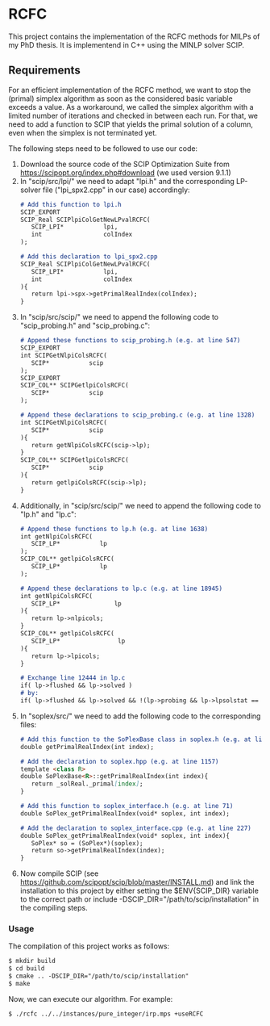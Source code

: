 # RCFC

This project contains the implementation of the RCFC methods for MILPs of my PhD thesis.
It is implementend in C++ using the MINLP solver SCIP.

## Requirements

For an efficient implementation of the RCFC method, we want to stop the (primal) simplex algorithm as soon as the considered basic variable exceeds a value.
As a workaround, we called the simplex algorithm with a limited number of iterations and checked in between each run.
For that, we need to add a function to SCIP that yields the primal solution of a column, even when the simplex is not terminated yet.

The following steps need to be followed to use our code:
  1. Download the source code of the SCIP Optimization Suite from https://scipopt.org/index.php#download (we used version 9.1.1)
  2. In "scip/src/lpi/" we need to adapt "lpi.h" and the corresponding LP-solver file ("lpi_spx2.cpp" in our case) accordingly:
     ```markdown
     # Add this function to lpi.h
     SCIP_EXPORT
     SCIP_Real SCIPlpiColGetNewLPvalRCFC(
        SCIP_LPI*           lpi,
        int                 colIndex
     );
     ```
     ```markdown
     # Add this declaration to lpi_spx2.cpp
     SCIP_Real SCIPlpiColGetNewLPvalRCFC(
        SCIP_LPI*           lpi,
        int                 colIndex
     ){
        return lpi->spx->getPrimalRealIndex(colIndex);
     }
     ```
  3. In "scip/src/scip/" we need to append the following code to "scip_probing.h" and "scip_probing.c":
     ```markdown
     # Append these functions to scip_probing.h (e.g. at line 547)
     SCIP_EXPORT
     int SCIPGetNlpiColsRCFC(
        SCIP*           scip
     );    
     SCIP_EXPORT
     SCIP_COL** SCIPGetlpiColsRCFC(
        SCIP*           scip
     ); 
     ```
     ```markdown
     # Append these declarations to scip_probing.c (e.g. at line 1328)
     int SCIPGetNlpiColsRCFC(
        SCIP*           scip
     ){
        return getNlpiColsRCFC(scip->lp);
     }
     SCIP_COL** SCIPGetlpiColsRCFC(
        SCIP*           scip
     ){
        return getlpiColsRCFC(scip->lp);
     }
     ```
  4. Additionally, in "scip/src/scip/" we need to append the following code to "lp.h" and "lp.c":
     ```markdown
     # Append these functions to lp.h (e.g. at line 1638)
     int getNlpiColsRCFC(
        SCIP_LP*           lp
     );
     SCIP_COL** getlpiColsRCFC(
        SCIP_LP*           lp
     );
     ```
     ```markdown
     # Append these declarations to lp.c (e.g. at line 18945)
     int getNlpiColsRCFC(
        SCIP_LP*               lp
     ){
        return lp->nlpicols;
     }
     SCIP_COL** getlpiColsRCFC(
        SCIP_LP*                lp
     ){
        return lp->lpicols;
     }
     ```
     ```markdown
     # Exchange line 12444 in lp.c
     if( lp->flushed && lp->solved )
     # by:
     if( lp->flushed && lp->solved && !(lp->probing && lp->lpsolstat == SCIP_LPSOLSTAT_ITERLIMIT) )
     ```
  6. In "soplex/src/" we need to add the following code to the corresponding files:
     ```markdown
     # Add this function to the SoPlexBase class in soplex.h (e.g. at line 664)
     double getPrimalRealIndex(int index);
     ```
     ```markdown
     # Add the declaration to soplex.hpp (e.g. at line 1157)
     template <class R>
     double SoPlexBase<R>::getPrimalRealIndex(int index){
        return _solReal._primal[index];
     }
     ```
     ```markdown
     # Add this function to soplex_interface.h (e.g. at line 71)
     double SoPlex_getPrimalRealIndex(void* soplex, int index);
     ```
     ```markdown
     # Add the declaration to soplex_interface.cpp (e.g. at line 227)
     double SoPlex_getPrimalRealIndex(void* soplex, int index){
        SoPlex* so = (SoPlex*)(soplex);
        return so->getPrimalRealIndex(index);
     }
     ```
  5. Now compile SCIP (see https://github.com/scipopt/scip/blob/master/INSTALL.md) and link the installation to this project by either setting the $ENV{SCIP_DIR} variable to the correct path or include -DSCIP_DIR="/path/to/scip/installation" in the compiling steps.

### Usage

The compilation of this project works as follows:
```markdown
$ mkdir build
$ cd build
$ cmake .. -DSCIP_DIR="/path/to/scip/installation"
$ make
```
Now, we can execute our algorithm. For example:
```markdown
$ ./rcfc ../../instances/pure_integer/irp.mps +useRCFC
```
